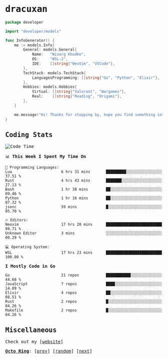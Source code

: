 <!-- Banner -->
<!--
<img src="https://i.imgur.com/mz4ym1F.png" style="max-height:550px"/>
-->


<samp>
	
<!-- Coded Intro -->
	
# dracuxan

```go
package developer

import "developer/models"

func InfoGenerator() {
	me := models.Info{
		General: models.General{
			Name:   "Nisarg Khodke",
			OS:     "WSL-2",
			IDE:    []string{"NeoVim", "VSCode"},
		},
		TechStack: models.TechStack{
			LanguagesProgramming: []string{"Go", "Python", "Elixir"},
		},
		Hobbies: models.Hobbies{
			Virtual: []string{"Valorant", "Wargames"},
			Real:    []string{"Reading", "Origami"},
		},		
	}

	me.message("Hi! Thanks for stopping by, hope you find something interesting!") 
}
```

## Coding Stats


<!--START_SECTION:waka-->
![Code Time](http://img.shields.io/badge/Code%20Time-95%20hrs%2039%20mins-blue)

📊 **This Week I Spent My Time On** 

```text
💬 Programming Languages: 
Lua                      6 hrs 31 mins       █████████░░░░░░░░░░░░░░░░   37.51 % 
Rust                     4 hrs 43 mins       ███████░░░░░░░░░░░░░░░░░░   27.13 % 
Bash                     1 hr 38 mins        ██░░░░░░░░░░░░░░░░░░░░░░░   09.46 % 
Python                   1 hr 16 mins        ██░░░░░░░░░░░░░░░░░░░░░░░   07.32 % 
jsonc                    59 mins             █░░░░░░░░░░░░░░░░░░░░░░░░   05.70 % 

🔥 Editors: 
Neovim                   17 hrs 20 mins      █████████████████████████   99.71 % 
Unknown Editor           3 mins              ░░░░░░░░░░░░░░░░░░░░░░░░░   00.29 % 

💻 Operating System: 
WSL                      17 hrs 23 mins      █████████████████████████   100.00 % 
```

**I Mostly Code in Go** 

```text
Go                       21 repos            ███████████░░░░░░░░░░░░░░   44.68 % 
JavaScript               7 repos             ████░░░░░░░░░░░░░░░░░░░░░   14.89 % 
Elixir                   4 repos             ██░░░░░░░░░░░░░░░░░░░░░░░   08.51 % 
Rust                     2 repos             █░░░░░░░░░░░░░░░░░░░░░░░░   04.26 % 
Makefile                 2 repos             █░░░░░░░░░░░░░░░░░░░░░░░░   04.26 % 
```




<!--END_SECTION:waka-->

## Miscellaneous

Check out my [[website](https://bynisarg.in/)]

[**Octo Ring**](https://octo-ring.com/):
[[prev](https://octo-ring.com/p/dracuxan/prev)]  [[random](https://octo-ring.com/p/dracuxan/random)]  [[next](https://octo-ring.com/p/dracuxan/next)]

</samp>
